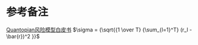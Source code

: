 # 参考备注
[Quantopian风险模型白皮书](https://www.quantopian.com/papers/risk)
$\sigma = {\sqrt{{1 \over T} {\sum_{l=1}^T} (r_l - \bar{r})^2 }}$